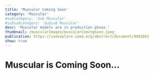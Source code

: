 ```yaml
---
title: 'Muscular Coming Soon'
category: 'Muscular'
#subcategory: 'Sub Muscular'
#subsubcategory: 'Subsub Muscular'
desc: 'Muscular models are in production phase.'
thumbnail: /muscularImages/muscularComingSoon.jpeg
publication: https://ieeexplore.ieee.org/abstract/document/9462062
show: true
---
```


# Muscular is Coming Soon...
